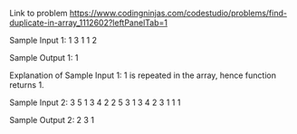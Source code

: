 Link to problem 
https://www.codingninjas.com/codestudio/problems/find-duplicate-in-array_1112602?leftPanelTab=1

Sample Input 1:
1
3
1 1 2

Sample Output 1:
1

Explanation of Sample Input 1:
1 is repeated in the array, hence function returns 1.

Sample Input 2:
3
5
1 3 4 2 2
5
3 1 3 4 2
3
1 1 1

Sample Output 2:
2
3
1
